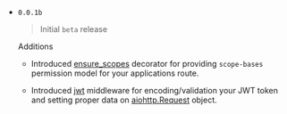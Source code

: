 - `0.0.1b`
    > Initial `beta` release

    Additions

    * Introduced [ensure_scopes]() decorator for providing `scope-bases` permission model for your applications route.

    * Introduced [jwt]() middleware for encoding/validation your JWT token and setting proper data on [aiohttp.Request]() object.

